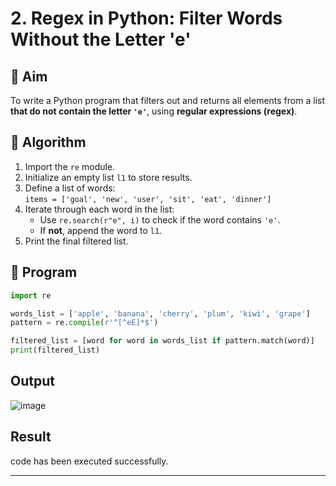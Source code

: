 # 2. Regex in Python: Filter Words Without the Letter 'e'

## 🎯 Aim
To write a Python program that filters out and returns all elements from a list **that do not contain the letter `'e'`**, using **regular expressions (regex)**.

## 🧠 Algorithm
1. Import the `re` module.
2. Initialize an empty list `l1` to store results.
3. Define a list of words:  
   `items = ['goal', 'new', 'user', 'sit', 'eat', 'dinner']`
4. Iterate through each word in the list:
   - Use `re.search(r"e", i)` to check if the word contains `'e'`.
   - If **not**, append the word to `l1`.
5. Print the final filtered list.

## 🧾 Program
```python
import re

words_list = ['apple', 'banana', 'cherry', 'plum', 'kiwi', 'grape']
pattern = re.compile(r'^[^eE]*$')

filtered_list = [word for word in words_list if pattern.match(word)]
print(filtered_list)
```
## Output
![image](https://github.com/user-attachments/assets/2ba54972-bf35-491a-9dcf-470820d4ad95)


## Result

code has been executed successfully.

---

